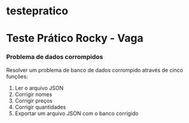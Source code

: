 # testepratico
# Teste Prático Rocky - Vaga

### Problema de dados corrompidos

Resolver um problema de banco de dados corrompido através de cinco funções:

1. Ler o arquivo JSON
2. Corrigir nomes
3. Corrigir preços
4. Corrigir quantidades
5. Exportar um arquivo JSON com o banco corrigido
